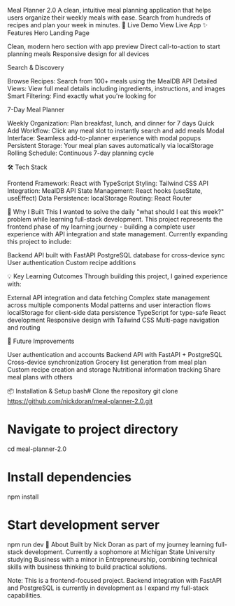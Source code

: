 Meal Planner 2.0
A clean, intuitive meal planning application that helps users organize their weekly meals with ease. Search from hundreds of recipes and plan your week in minutes.
🔗 Live Demo
View Live App
✨ Features
Hero Landing Page

Clean, modern hero section with app preview
Direct call-to-action to start planning meals
Responsive design for all devices

Search & Discovery

Browse Recipes: Search from 100+ meals using the MealDB API
Detailed Views: View full meal details including ingredients, instructions, and images
Smart Filtering: Find exactly what you're looking for

7-Day Meal Planner

Weekly Organization: Plan breakfast, lunch, and dinner for 7 days
Quick Add Workflow: Click any meal slot to instantly search and add meals
Modal Interface: Seamless add-to-planner experience with modal popups
Persistent Storage: Your meal plan saves automatically via localStorage
Rolling Schedule: Continuous 7-day planning cycle

🛠️ Tech Stack

Frontend Framework: React with TypeScript
Styling: Tailwind CSS
API Integration: MealDB API
State Management: React hooks (useState, useEffect)
Data Persistence: localStorage
Routing: React Router

🚀 Why I Built This
I wanted to solve the daily "what should I eat this week?" problem while learning full-stack development. This project represents the frontend phase of my learning journey - building a complete user experience with API integration and state management.
Currently expanding this project to include:

Backend API built with FastAPI
PostgreSQL database for cross-device sync
User authentication
Custom recipe additions

💡 Key Learning Outcomes
Through building this project, I gained experience with:

External API integration and data fetching
Complex state management across multiple components
Modal patterns and user interaction flows
localStorage for client-side data persistence
TypeScript for type-safe React development
Responsive design with Tailwind CSS
Multi-page navigation and routing

🎯 Future Improvements

User authentication and accounts
Backend API with FastAPI + PostgreSQL
Cross-device synchronization
Grocery list generation from meal plan
Custom recipe creation and storage
Nutritional information tracking
Share meal plans with others

📦 Installation & Setup
bash# Clone the repository
git clone https://github.com/nickdoran/meal-planner-2.0.git

# Navigate to project directory

cd meal-planner-2.0

# Install dependencies

npm install

# Start development server

npm run dev
🤝 About
Built by Nick Doran as part of my journey learning full-stack development. Currently a sophomore at Michigan State University studying Business with a minor in Entrepreneurship, combining technical skills with business thinking to build practical solutions.

Note: This is a frontend-focused project. Backend integration with FastAPI and PostgreSQL is currently in development as I expand my full-stack capabilities.
